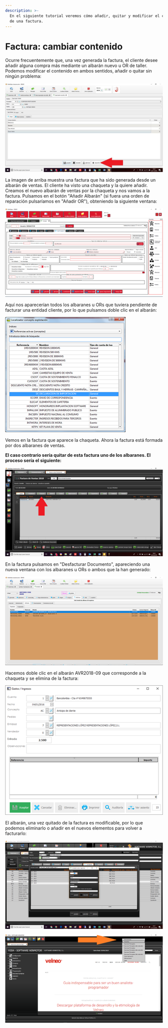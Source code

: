 ```yaml
---
description: >-
  En el siguiente tutorial veremos cómo añadir, quitar y modificar el contenido
  de una factura.
---
```


# Factura: cambiar contenido

Ocurre frecuentemente que, una vez generada la factura, el cliente desee añadir alguna compra más mediante un albarán nuevo u OR de taller. Podemos modificar el contenido en ambos sentidos, añadir o quitar sin ningún problema:

![](../../.gitbook/assets/image%20%28284%29.png)

La imagen de arriba muestra una factura que ha sido generada desde un albarán de ventas. El cliente ha visto una chaqueta y la quiere añadir. Creamos el nuevo albarán de ventas por la chaqueta y nos vamos a la factura. Pulsamos en el botón "Añadir Albarán" \(si fuera una orden de reparación pulsaríamos en "Añadir OR"\), obteniendo la siguiente ventana:

![](../../.gitbook/assets/image%20%28419%29.png)

Aquí nos aparecerían todos los albaranes u ORs que tuviera pendiente de facturar una entidad cliente, por lo que pulsamos doble clic en el albarán:

![](../../.gitbook/assets/image%20%28298%29.png)

Vemos en la factura que aparece la chaqueta. Ahora la factura está formada por dos albaranes de ventas.

**El caso contrario sería quitar de esta factura uno de los albaranes. El proceso sería el siguiente:**

![](../../.gitbook/assets/image%20%28167%29.png)

En la factura pulsamos en "Desfacturar Documento", apareciendo una nueva ventana con los albaranes u ORs o ambos que la han generado:

![](../../.gitbook/assets/image%20%28125%29.png)

Hacemos doble clic en el albarán AVR2018-09 que corresponde a la chaqueta y se elimina de la factura:

![](../../.gitbook/assets/image%20%28325%29.png)

El albarán, una vez quitado de la factura es modificable, por lo que podemos eliminarlo o añadir en el nuevos elementos para volver a facturarlo:

![Hemos a&#xF1;adido al albar&#xE1;n de referencia AVR2018-69 un casco](../../.gitbook/assets/image%20%28414%29.png)

![Al a&#xF1;adir albar&#xE1;n vemos como hemos modificado el contenido de la factura con un casco](../../.gitbook/assets/image%20%28457%29.png)

